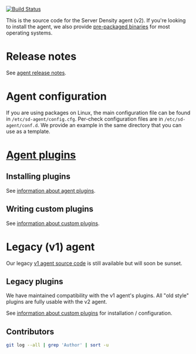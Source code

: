 [![Build Status](https://travis-ci.com/serverdensity/sd-agent.svg?branch=master)](https://travis-ci.com/serverdensity/sd-agent)

This is the source code for the Server Density agent (v2). If you're looking to install the agent, we also provide [pre-packaged binaries](https://support.serverdensity.com/hc/en-us/articles/360001083126) for most operating systems.

# Release notes
See [agent release notes](https://support.serverdensity.com/hc/en-us/articles/360001065423).

# Agent configuration
If you are using packages on Linux, the main configuration file can be found
in `/etc/sd-agent/config.cfg`. Per-check configuration files are in
`/etc/sd-agent/conf.d`. We provide an example in the same directory
that you can use as a template.

# [Agent plugins](https://support.serverdensity.com/hc/en-us/sections/360000208506)
## Installing plugins
See [information about agent plugins](https://support.serverdensity.com/hc/en-us/articles/360001066043-Information-about-Agent-Plugins).

## Writing custom plugins
See [information about custom plugins](https://support.serverdensity.com/hc/en-us/articles/360001082746-Information-about-Custom-Plugins-v2).

# Legacy (v1) agent
Our legacy [v1 agent source code](https://github.com/serverdensity/sd-agent/tree/v1) is still available but will soon be sunset.

## Legacy plugins
We have maintained compatibility with the v1 agent's plugins. All
"old style" plugins are fully usable with the v2 agent.

See [information about custom plugins](https://support.serverdensity.com/hc/en-us/articles/360001083186-Information-about-Custom-Plugins-v1) for installation / configuration.

## Contributors

```bash
git log --all | grep 'Author' | sort -u
```
